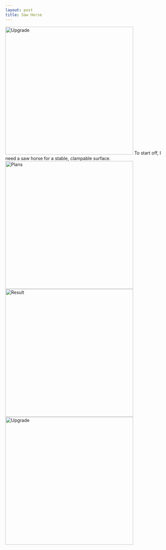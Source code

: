 ```yaml
---
layout: post
title: Saw Horse
---
```

<img src="{{ site.baseurl }}/images/crafts/saw_horse/02.jpg" alt="Upgrade" style="width: 400px;"/>
<!--more-->
To start off, I need a saw horse for a stable, clampable surface.
<img src="{{ site.baseurl }}/images/crafts/saw_horse/00.jpg" alt="Plans" style="width: 400px;"/>
<img src="{{ site.baseurl }}/images/crafts/saw_horse/01.jpg" alt="Result" style="width: 400px;"/>
<img src="{{ site.baseurl }}/images/crafts/saw_horse/02.jpg" alt="Upgrade" style="width: 400px;"/>
